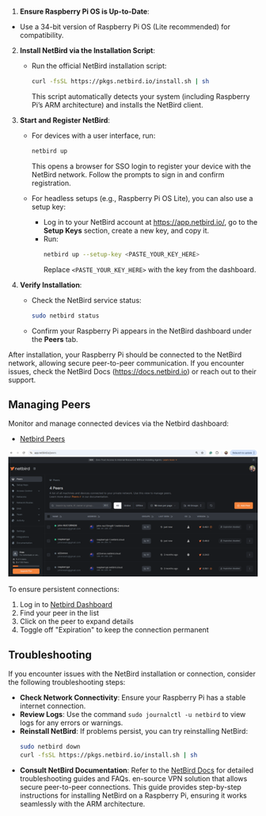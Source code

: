 
1. **Ensure Raspberry Pi OS is Up-to-Date**:
  - Use a 34-bit version of Raspberry Pi OS (Lite recommended) for compatibility.
 
2. **Install NetBird via the Installation Script**:
   - Run the official NetBird installation script:
     ```bash
     curl -fsSL https://pkgs.netbird.io/install.sh | sh
     ```
     This script automatically detects your system (including Raspberry Pi’s ARM architecture) and installs the NetBird client.[](https://docs.netbird.io/how-to/getting-started)

3. **Start and Register NetBird**:
   - For devices with a user interface, run:
     ```bash
     netbird up
     ```
     This opens a browser for SSO login to register your device with the NetBird network. Follow the prompts to sign in and confirm registration.[](https://docs.netbird.io/how-to/getting-started)

   - For headless setups (e.g., Raspberry Pi OS Lite), you can also use a setup key:
     - Log in to your NetBird account at https://app.netbird.io/, go to the **Setup Keys** section, create a new key, and copy it.
     - Run:
       ```bash
       netbird up --setup-key <PASTE_YOUR_KEY_HERE>
       ```
       Replace `<PASTE_YOUR_KEY_HERE>` with the key from the dashboard.[](https://docs.netbird.io/how-to/getting-started)

4. **Verify Installation**:
   - Check the NetBird service status:
     ```bash
     sudo netbird status
     ```
   - Confirm your Raspberry Pi appears in the NetBird dashboard under the **Peers** tab.[](https://docs.netbird.io/how-to/getting-started)



After installation, your Raspberry Pi should be connected to the NetBird network, allowing secure peer-to-peer communication. If you encounter issues, check the NetBird Docs (https://docs.netbird.io) or reach out to their support.[](https://docs.netbird.io/how-to/installation)


## Managing Peers
Monitor and manage connected devices via the Netbird dashboard:
- [Netbird Peers](https://app.netbird.io/peers)

![Netbird Peers Dashboard](images/netbird-peers.png)

To ensure persistent connections:
1. Log in to [Netbird Dashboard](https://app.netbird.io/peers)
2. Find your peer in the list
3. Click on the peer to expand details
4. Toggle off "Expiration" to keep the connection permanent

## Troubleshooting
If you encounter issues with the NetBird installation or connection, consider the following troubleshooting steps:
- **Check Network Connectivity**: Ensure your Raspberry Pi has a stable internet connection.
- **Review Logs**: Use the command `sudo journalctl -u netbird` to view logs for any errors or warnings.
- **Reinstall NetBird**: If problems persist, you can try reinstalling NetBird:
  ```bash
  sudo netbird down
  curl -fsSL https://pkgs.netbird.io/install.sh | sh
  ```
- **Consult NetBird Documentation**: Refer to the [NetBird Docs](https://docs.netbird.io) for detailed troubleshooting guides and FAQs.
en-source VPN solution that allows secure peer-to-peer connections. This guide provides step-by-step instructions for installing NetBird on a Raspberry Pi, ensuring it works seamlessly with the ARM architecture.


